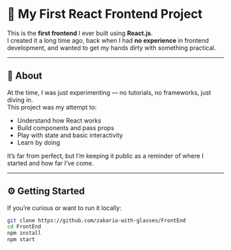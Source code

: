 # 🧪 My First React Frontend Project

This is the **first frontend** I ever built using **React.js**.  
I created it a long time ago, back when I had **no experience** in frontend development, and wanted to get my hands dirty with something practical.

---

## 📝 About

At the time, I was just experimenting — no tutorials, no frameworks, just diving in.  
This project was my attempt to:

- Understand how React works
- Build components and pass props
- Play with state and basic interactivity
- Learn by doing

It’s far from perfect, but I’m keeping it public as a reminder of where I started and how far I’ve come.

---

## ⚙️ Getting Started

If you’re curious or want to run it locally:

```bash
git clone https://github.com/zakaria-with-glasses/FrontEnd
cd FrontEnd
npm install
npm start
